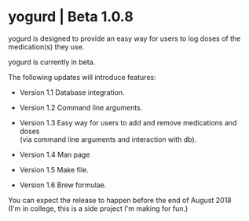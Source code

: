 # yogurd | Beta 1.0.8

yogurd is designed to provide an easy way for users to log doses of the medication(s) they use.

yogurd is currently in beta. 

The following updates will introduce features:

* Version 1.1 Database integration.

* Version 1.2 Command line arguments.
* Version 1.3 Easy way for users to add and remove medications and doses </br>
             (via command line arguments and interaction with db).
* Version 1.4 Man page
* Version 1.5 Make file.
* Version 1.6 Brew formulae. 

You can expect the release to happen before the end of August 2018 </br>
(I'm in college, this is a side project I'm making for fun.) 

